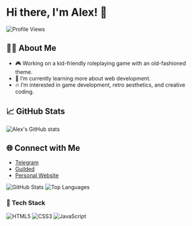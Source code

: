 # Hi there, I'm Alex! 👋

![Profile Views](https://komarev.com/ghpvc/?username=developer-macos&color=blue)

## 👨‍💻 About Me

- 🎮 Working on a kid-friendly roleplaying game with an old-fashioned theme.
- 🌱 I’m currently learning more about web development.
- 🔥 I’m interested in game development, retro aesthetics, and creative coding.

## 📈 GitHub Stats

![Alex's GitHub stats](https://github-readme-stats.vercel.app/api?KirillKapteily=developer-macos&show_icons=true&theme=radical)

## 🌐 Connect with Me

- [Telegram](https://t.me/+wwekXchnO0Q2MjM8)
- [Guilded](https://www.guilded.gg/i/pLMvdrgE)
- [Personal Website](linuxappstore.netlify.app)

![GitHub Stats](https://github-readme-stats.vercel.app/api?KirillKapteily=developer-macos&show_icons=true&theme=radical)
![Top Languages](https://github-readme-stats.vercel.app/api/top-langs/?KirillKapteily=developer-macos&layout=compact&theme=radical)

### 🚀 Tech Stack

![HTML5](https://img.shields.io/badge/-HTML5-E34F26?style=flat&logo=html5&logoColor=white)
![CSS3](https://img.shields.io/badge/-CSS3-1572B6?style=flat&logo=css3&logoColor=white)
![JavaScript](https://img.shields.io/badge/-JavaScript-F7DF1E?style=flat&logo=javascript&logoColor=black)


